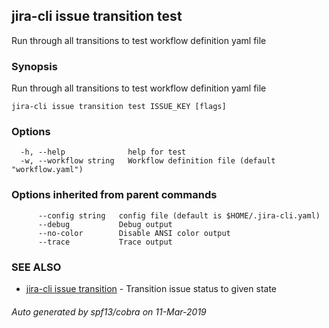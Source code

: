 ## jira-cli issue transition test

Run through all transitions to test workflow definition yaml file

### Synopsis

Run through all transitions to test workflow definition yaml file

```
jira-cli issue transition test ISSUE_KEY [flags]
```

### Options

```
  -h, --help              help for test
  -w, --workflow string   Workflow definition file (default "workflow.yaml")
```

### Options inherited from parent commands

```
      --config string   config file (default is $HOME/.jira-cli.yaml)
      --debug           Debug output
      --no-color        Disable ANSI color output
      --trace           Trace output
```

### SEE ALSO

* [jira-cli issue transition](jira-cli_issue_transition.md)	 - Transition issue status to given state

###### Auto generated by spf13/cobra on 11-Mar-2019
